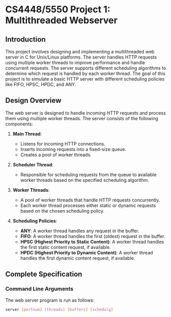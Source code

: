 # CS4448/5550 Project 1: Multithreaded Webserver

## Introduction
This project involves designing and implementing a multithreaded web server in C for Unix/Linux platforms. The server handles HTTP requests using multiple worker threads to improve performance and handle concurrent requests. The server supports different scheduling algorithms to determine which request is handled by each worker thread. The goal of this project is to simulate a basic HTTP server with different scheduling policies like FIFO, HPSC, HPDC, and ANY.

## Design Overview
The web server is designed to handle incoming HTTP requests and process them using multiple worker threads. The server consists of the following components:

1. **Main Thread**: 
   - Listens for incoming HTTP connections.
   - Inserts incoming requests into a fixed-size queue.
   - Creates a pool of worker threads.

2. **Scheduler Thread**: 
   - Responsible for scheduling requests from the queue to available worker threads based on the specified scheduling algorithm.

3. **Worker Threads**:
   - A pool of worker threads that handle HTTP requests concurrently.
   - Each worker thread processes either static or dynamic requests based on the chosen scheduling policy.

4. **Scheduling Policies**:
   - **ANY**: A worker thread handles any request in the buffer.
   - **FIFO**: A worker thread handles the first (oldest) request in the buffer.
   - **HPSC (Highest Priority to Static Content)**: A worker thread handles the first static content request, if available.
   - **HPDC (Highest Priority to Dynamic Content)**: A worker thread handles the first dynamic content request, if available.

## Complete Specification
### Command Line Arguments
The web server program is run as follows:
```bash
server [portnum] [threads] [buffers] [schedalg]
